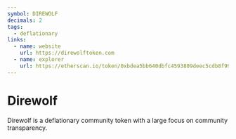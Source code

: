 ```yaml
---
symbol: DIREWOLF
decimals: 2
tags:
  - deflationary
links:
  - name: website
    url: https://direwolftoken.com
  - name: explorer
    url: https://etherscan.io/token/0xbdea5bb640dbfc4593809deec5cdb8f99b704cd2
---
```


# Direwolf

Direwolf is a deflationary community token with a large focus on community transparency.
